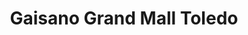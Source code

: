 ---
title: "Gaisano  Grand Mall Toledo"
url: /toledo-city/gaisano-grand-mall-toledo/
shop: Einkaufszentrum
---